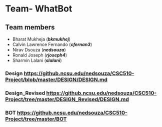 # Team- WhatBot
  ## Team members
  * Bharat Mukheja            (***bkmukhej***)
  * Calvin Lawrence Fernando  (***cfernan3***)
  * Nirav Dsouza              (***nedsouza***)
  * Ronald Joseph             (***rjoseph4***)
  *  Sharmin Lalani           (***slalani***)
  


### Design https://github.ncsu.edu/nedsouza/CSC510-Project/blob/master/DESIGN/DESIGN.md

### Design_Revised https://github.ncsu.edu/nedsouza/CSC510-Project/tree/master/DESIGN_Revised/DESIGN.md

### BOT https://github.ncsu.edu/nedsouza/CSC510-Project/tree/master/BOT
